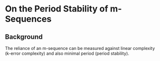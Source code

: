 # On the Period Stability of m-Sequences

## Background
The reliance of an m-sequence can be measured against linear complexity (k-error complexity) and also minimal period (period stability).